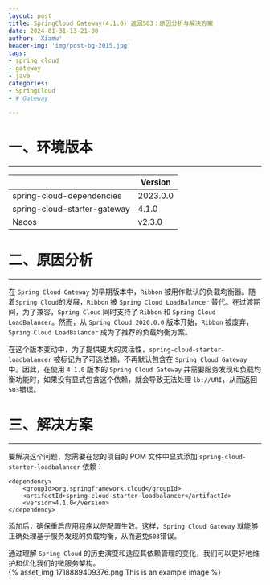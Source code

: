 ```yaml
---
layout: post
title: SpringCloud Gateway(4.1.0) 返回503：原因分析与解决方案
date: 2024-01-31-13-21-00
author: 'Xiamu'
header-img: 'img/post-bg-2015.jpg'
tags:
- spring cloud
- gateway
- java
categories:
- SpringCloud
- # Gateway

---
```



# 一、环境版本
-----------

|                              | Version  |
|------------------------------|----------|
| spring-cloud-dependencies    | 2023.0.0 |
| spring-cloud-starter-gateway | 4.1.0    |
| Nacos                        | v2.3.0   |

# 二、原因分析
-----------

在 `Spring Cloud Gateway` 的早期版本中，`Ribbon` 被用作默认的负载均衡器。随着`Spring Cloud`的发展，`Ribbon` 被 `Spring Cloud LoadBalancer` 替代。在过渡期间，为了兼容，`Spring Cloud` 同时支持了 `Ribbon` 和 `Spring Cloud LoadBalancer`。然而，从 `Spring Cloud 2020.0.0` 版本开始，`Ribbon` 被废弃，`Spring Cloud LoadBalancer` 成为了推荐的负载均衡方案。

在这个版本变动中，为了提供更大的灵活性，`spring-cloud-starter-loadbalancer` 被标记为了可选依赖，不再默认包含在 `Spring Cloud Gateway` 中。因此，在使用 `4.1.0` 版本的 `Spring Cloud Gateway` 并需要服务发现和负载均衡功能时，如果没有显式包含这个依赖，就会导致无法处理 `lb://URI`，从而返回`503`错误。

# 三、解决方案
------------

要解决这个问题，您需要在您的项目的 POM 文件中显式添加 `spring-cloud-starter-loadbalancer` 依赖：

```prism language-xml
<dependency>
    <groupId>org.springframework.cloud</groupId>
    <artifactId>spring-cloud-starter-loadbalancer</artifactId>
    <version>4.1.0</version>
</dependency>
```

添加后，确保重启应用程序以使配置生效。这样，`Spring Cloud Gateway` 就能够正确处理基于服务发现的负载均衡，从而避免`503`错误。

通过理解 `Spring Cloud` 的历史演变和适应其依赖管理的变化，我们可以更好地维护和优化我们的微服务架构。  
{% asset_img 1718889409376.png This is an example image %}
